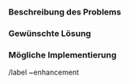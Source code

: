 <!--- Provide a general summary of the issue in the Title above -->

### Beschreibung des Problems

<!--- Tell us what happens instead of the expected behavior -->

### Gewünschte Lösung

<!--- Tell us what should happen -->

### Mögliche Implementierung

<!--- Not obligatory, but suggest an idea for implementing addition or change -->

/label ~enhancement
